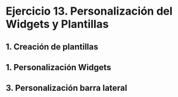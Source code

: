 # Ejercicio 13. Personalización del Widgets y Plantillas

## 1. Creación de plantillas


## 1. Personalización Widgets







## 3. Personalización barra lateral
<!--stackedit_data:
eyJoaXN0b3J5IjpbLTcyMzAxMjgxNl19
-->